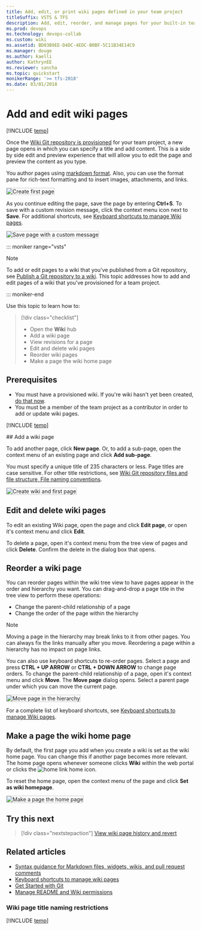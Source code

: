 ```yaml
---
title: Add, edit, or print wiki pages defined in your team project
titleSuffix: VSTS & TFS  
description: Add, edit, reorder, and manage pages for your built-in team project wiki in Visual Studio Team Services & Team Foundation Server  
ms.prod: devops
ms.technology: devops-collab
ms.custom: wiki
ms.assetid: BD03B9EE-D4DC-4EDC-B0BF-5C11B34E14C9 
ms.manager: douge
ms.author: kaelliauthor: KathrynEE
ms.reviewer: sancha
ms.topic: quickstart
monikerRange: '>= tfs-2018'
ms.date: 03/01/2018  
---
```



# Add and edit wiki pages 

[!INCLUDE [temp](../../_shared/version-vsts-tfs-2018.md)]
 
Once the [Wiki Git repository is provisioned](./wiki-create-repo.md) for your team project, a new page opens in which you can specify a title and add content. This is a side by side edit and preview experience that will allow you to edit the page and preview the content as you type. 

You author pages using [markdown format](../../reference/markdown-guidance.md). Also, you can use the format pane for rich-text formatting and to insert images, attachments, and links.  

<img src="_img/wiki/wiki-edit-2.png" alt="Create first page" style="border: 1px solid #C3C3C3;" />  

As you continue editing the page, save the page by entering **Ctrl+S**. To save with a custom revision message, click the context menu icon next to **Save**. For additional shortcuts, see [Keyboard shortcuts to manage Wiki pages](wiki-keyboard-shortcuts.md).

<img src="_img/wiki/wiki-save-with-message.png" alt="Save page with a custom message" style="border: 1px solid #C3C3C3;" />

::: moniker range="vsts"

> [!NOTE]  
> To add or edit pages to a wiki that you've published from a Git repository, see [Publish a Git repository to a wiki](publish-repo-to-wiki.md). This topic addresses how to add and edit pages of a wiki that you've provisioned for a team project. 

::: moniker-end

Use this topic to learn how to: 

> [!div class="checklist"]   
> * Open the **Wiki** hub
> * Add a wiki page
> * View revisions for a page
> * Edit and delete wiki pages
> * Reorder wiki pages
> * Make a page the wiki home page


<a id="prereq">  </a>
## Prerequisites  

* You must have a provisioned wiki. If you're wiki hasn't yet been created, [do that now](wiki-create-repo.md). 
* You must be a member of the team project as a contributor in order to add or update wiki pages. 


[!INCLUDE [temp](_shared/open-wiki-hub.md)]

<a id="add-page" />
## Add a wiki page

To add another page, click **New page**. Or, to add a sub-page, open the context menu of an existing page and click **Add sub-page**.

You must specify a unique title of 235 characters or less. Page titles are case sensitive. For other title restrictions, see [Wiki Git repository files and file structure, File naming conventions](wiki-file-structure.md#file-naming). 

<img src="_img/wiki/add-new-page.png" alt="Create wiki and first page" style="border: 1px solid #C3C3C3;" />
 
 
## Edit and delete wiki pages

To edit an existing Wiki page, open the page and click **Edit page**, or open it's context menu and click **Edit**. 

To delete a page, open it's context menu from the tree view of pages and click **Delete**.  Confirm the delete in the dialog box that opens. 

## Reorder a wiki page 
You can reorder pages within the wiki tree view to have pages appear in the order and hierarchy you want. You can drag-and-drop a page title in the tree view to perform these operations: 
- Change the parent-child relationship of a page
- Change the order of the page within the hierarchy

> [!NOTE]  
> Moving a page in the hierarchy may break links to it from other pages. You can always fix the links manually after you move. Reordering a page within a hierarchy has no impact on page links.

You can also use keyboard shortcuts to re-order pages. Select a page and press **CTRL + UP ARROW** or **CTRL + DOWN ARROW** to change page orders. 
To change the parent-child relationship of a page, open it's context menu and click **Move**. The **Move page** dialog opens. Select a parent page under which you can move the current page. 

<img src="_img/wiki/wiki-move-page.png" alt="Move page in the hierarchy" style="border: 1px solid #C3C3C3;" />

For a complete list of keyboard shortcuts, see [Keyboard shortcuts to manage Wiki pages](wiki-keyboard-shortcuts.md).

## Make a page the wiki home page 
By default, the first page you add when you create a wiki is set as the wiki home page. You can change this if another page becomes more relevant. The home page opens whenever someone clicks **Wiki** within the web portal or clicks the ![home link](./_img/wiki/home-link.png) home icon.    

To reset the home page, open the context menu of the page and click **Set as wiki homepage**. 

<img src="_img/wiki/make-home-page.png" alt="Make a page the home page" style="border: 1px solid #C3C3C3;" />
 


## Try this next
> [!div class="nextstepaction"]
> [View wiki page history and revert](wiki-view-history.md) 


## Related articles

- [Syntax guidance for Markdown files, widgets, wikis, and pull request comments](../../reference/markdown-guidance.md) 
- [Keyboard shortcuts to manage wiki pages](wiki-keyboard-shortcuts.md) 
- [Get Started with Git](../../git/gitquickstart.md)
- [Manage README and Wiki permissions](manage-readme-wiki-permissions.md)

<a id="page-title-names"></a>
### Wiki page title naming restrictions

[!INCLUDE [temp](./_shared/wiki-naming-conventions.md)]
 